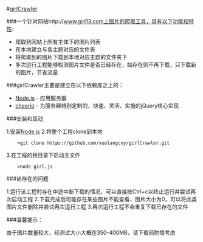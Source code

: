 #[girlCrawler](https://github.com/xuelangcxy/girlCrawler)

###一个针对网站http://www.girl13.com上图片的爬取工具，具有以下功能和特性:

* 爬取到网站上所有主体下的图片列表
* 在本地建立与各主题对应的文件夹
* 将爬取到的图片下载到本地对应主题的文件夹下
* 多次运行工程能够检测图片文件是否已经存在，如存在则不再下载，只下载新的图片，节省流量

###girlCrawler主要是建立在以下依赖库之上的：

* [Node.js](http://nodejs.org/) - 应用服务器
* [cheerio](https://www.npmjs.com/package/cheerio) - 为服务器特别定制的，快速、灵活、实施的jQuery核心实现

###安装和启动

1.安装[Node.js](http://nodejs.org/)
2.将整个工程clone到本地

		>git clone https://github.com/xuelangcxy/girlCrawler.git

3.在工程的根目录下启动主文件

		>node girl.js

###尚存在的问题

1.运行该工程时存在中途中断下载的情况，可以直接按Ctrl+c以终止运行并尝试再次启动工程
2.下载完成后可能存在某些图片不能查看，图片大小为0，可以将此类图片文件删除并尝试再次运行工程
3.再次运行工程不会重复下载已存在的文件

###温馨提示：

由于图片数量较大，经测试大小大概在350-400MB，请下载前酌情考虑